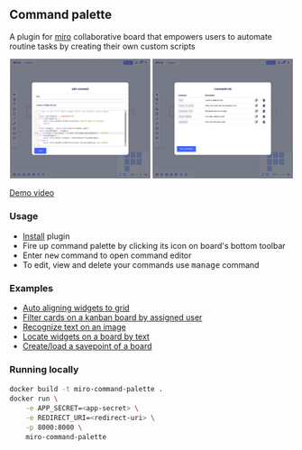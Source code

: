## Command palette 
A plugin for [miro](https://miro.com) collaborative board that empowers users to automate routine tasks by creating their own custom scripts

<p align="center">
    <img src="docs/screenshot1.png" width="49.5%" title="Creating a command">
    <img src="docs/screenshot2.png" width="49.5%" title="Manage your commands">
</p>

[Demo video](https://github.com/qweeze/miro-command-palette/blob/master/docs/demo.webm?raw=true)


### Usage
- [Install](https://miro.com/oauth/authorize/?response_type=code&client_id=3074457347007917373&redirect_uri=https://bot.now.im/oauth) plugin
- Fire up command palette by clicking its icon on board's bottom toolbar
- Enter <kbd>new</kbd> command to open command editor
- To edit, view and delete your commands use <kbd>manage</kbd> command

### Examples
- [Auto aligning widgets to grid](sample_commands/align-widgets.js)
- [Filter cards on a kanban board by assigned user](sample_commands/filter-cards-by-user.js)
- [Recognize text on an image](sample_commands/recognize-text.js)
- [Locate widgets on a board by text](sample_commands/find-widget.js)
- [Create/load a savepoint of a board](sample_commands/savepoint.js)


### Running locally
```bash
docker build -t miro-command-palette .
docker run \
    -e APP_SECRET=<app-secret> \
    -e REDIRECT_URI=<redirect-uri> \
    -p 8000:8000 \
    miro-command-palette
```
